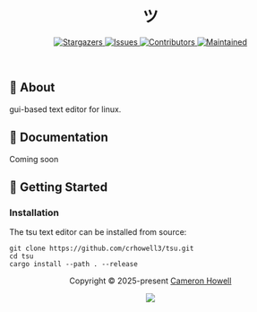 <h1 align="center">
  <img
    src="https://raw.githubusercontent.com/catppuccin/catppuccin/main/assets/misc/transparent.png"
    height="30"
    width="0px"
  />
   ツ
  <img
    src="https://raw.githubusercontent.com/catppuccin/catppuccin/main/assets/misc/transparent.png"
    height="30"
    width="0px"
  />
</h1>

<p align="center">
  <a href="https://github.com/crhowell3/tsu/stargazers">
    <img
      alt="Stargazers"
      src="https://img.shields.io/github/stars/crhowell3/tsu?style=for-the-badge&logo=starship&color=b16286&logoColor=d9e0ee&labelColor=282a36"
    />
  </a>
  <a href="https://github.com/crhowell3/tsu/issues">
    <img
      alt="Issues"
      src="https://img.shields.io/github/issues/crhowell3/tsu?style=for-the-badge&logo=gitbook&color=d79921&logoColor=d9e0ee&labelColor=282a36"
    />
  </a>
  <a href="https://github.com/crhowell3/tsu/contributors">
    <img
      alt="Contributors"
      src="https://img.shields.io/github/contributors/crhowell3/tsu?style=for-the-badge&logo=opensourceinitiative&color=689d6a&logoColor=d9e0ee&labelColor=282a36"
    />
  </a>
  <a href="#">
    <img
      alt="Maintained"
      src="https://img.shields.io/maintenance/yes/2025?style=for-the-badge&color=98971a&labelColor=282a36"
    />
  </a>
</p>
&nbsp;

## 💭 About

gui-based text editor for linux.

## 📕 Documentation

Coming soon

## 🔰 Getting Started

### Installation

The tsu text editor can be installed from source:

```shell
git clone https://github.com/crhowell3/tsu.git
cd tsu
cargo install --path . --release
```

<p align="center">
  Copyright &copy; 2025-present
  <a href="https://github.com/crhowell3" target="_blank">Cameron Howell</a>
</p>

<p align="center">
  <a href="https://github.com/crhowell3/tsu/blob/main/LICENSE"
    ><img
      src="https://img.shields.io/static/v1.svg?style=for-the-badge&label=License&message=GPL-3.0&logoColor=d9e0ee&colorA=282a36&colorB=b16286"
  /></a>
</p>
